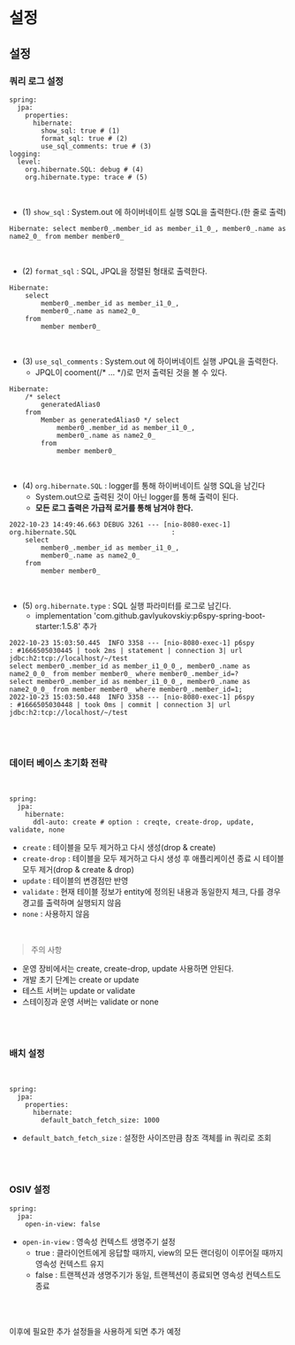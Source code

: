 # 설정

## 설정

### 쿼리 로그 설정

```
spring:
  jpa:
    properties:
      hibernate:
        show_sql: true # (1)
        format_sql: true # (2)
        use_sql_comments: true # (3)
logging:
  level:
    org.hibernate.SQL: debug # (4)
    org.hibernate.type: trace # (5)
```

<br/>

- (1) `show_sql` : System.out 에 하이버네이트 실행 SQL을 출력한다.(한 줄로 출력)
```
Hibernate: select member0_.member_id as member_i1_0_, member0_.name as name2_0_ from member member0_
```

<br/>

- (2) `format_sql` : SQL, JPQL을 정렬된 형태로 출력한다. 
```
Hibernate: 
    select
        member0_.member_id as member_i1_0_,
        member0_.name as name2_0_ 
    from
        member member0_
```

<br/>

- (3) `use_sql_comments` : System.out 에 하이버네이트 실행 JPQL을 출력한다.
    - JPQL이 cooment(/* ... */)로 먼저 출력된 것을 볼 수 있다.
```
Hibernate: 
    /* select
        generatedAlias0 
    from
        Member as generatedAlias0 */ select
            member0_.member_id as member_i1_0_,
            member0_.name as name2_0_ 
        from
            member member0_
```

<br/>

- (4)  `org.hibernate.SQL` : logger를 통해 하이버네이트 실행 SQL을 남긴다
    - System.out으로 출력된 것이 아닌 logger를 통해 출력이 된다.
    - **모든 로그 출력은 가급적 로거를 통해 남겨야 한다.**
```
2022-10-23 14:49:46.663 DEBUG 3261 --- [nio-8080-exec-1] org.hibernate.SQL                        : 
    select
        member0_.member_id as member_i1_0_,
        member0_.name as name2_0_ 
    from
        member member0_
```

<br/>

- (5) `org.hibernate.type` : SQL 실행 파라미터를 로그로 남긴다.
    - implementation 'com.github.gavlyukovskiy:p6spy-spring-boot-starter:1.5.8' 추가

```
2022-10-23 15:03:50.445  INFO 3358 --- [nio-8080-exec-1] p6spy                                    : #1666505030445 | took 2ms | statement | connection 3| url jdbc:h2:tcp://localhost/~/test
select member0_.member_id as member_i1_0_0_, member0_.name as name2_0_0_ from member member0_ where member0_.member_id=?
select member0_.member_id as member_i1_0_0_, member0_.name as name2_0_0_ from member member0_ where member0_.member_id=1;
2022-10-23 15:03:50.448  INFO 3358 --- [nio-8080-exec-1] p6spy                                    : #1666505030448 | took 0ms | commit | connection 3| url jdbc:h2:tcp://localhost/~/test
```

<br/>
<br/>

### 데이터 베이스 초기화 전략

<br/>

```
spring:
  jpa:
    hibernate:
      ddl-auto: create # option : creqte, create-drop, update, validate, none
```

- `create` : 테이블을 모두 제거하고 다시 생성(drop & create)
- `create-drop` : 테이블을 모두 제거하고 다시 생성 후 애플리케이션 종료 시 테이블 모두 제거(drop & create & drop)
- `update` : 테이블의 변경점만 반영
- `validate` : 현재 테이블 정보가 entity에 정의된 내용과 동일한지 체크, 다를 경우 경고를 출력하며 실행되지 않음
- `none` : 사용하지 않음

<br/>

> 주의 사항

- 운영 장비에서는 create, create-drop, update 사용하면 안된다.
- 개발 초기 단계는 create or update
- 테스트 서버는 update or validate
- 스테이징과 운영 서버는 validate or none

<br/>
<br/>

### 배치 설정

<br/>

```
spring:
  jpa:
    properties:
      hibernate:
        default_batch_fetch_size: 1000
```

- `default_batch_fetch_size` : 설정한 사이즈만큼 참조 객체를 in 쿼리로 조회

<br/>
<br/>

### OSIV 설정

```
spring:
  jpa:
    open-in-view: false
```

- `open-in-view` : 영속성 컨텍스트 생명주기 설정
    - true : 클라이언트에게 응답할 때까지, view의 모든 랜더링이 이루어질 때까지 영속성 컨텍스트 유지
    - false : 트랜젝션과 생명주기가 동일, 트랜젝션이 종료되면 영속성 컨텍스트도 종료

<br/>
<br/>

이후에 필요한 추가 설정들을 사용하게 되면 추가 예정